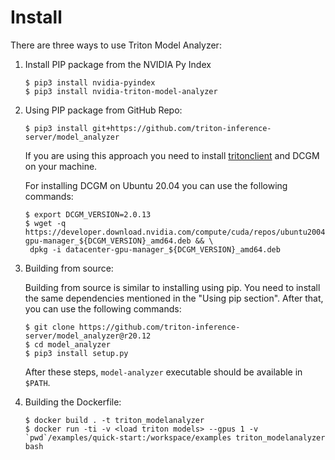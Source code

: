 <!--
Copyright (c) 2020, NVIDIA CORPORATION. All rights reserved.

Licensed under the Apache License, Version 2.0 (the "License");
you may not use this file except in compliance with the License.
You may obtain a copy of the License at

    http://www.apache.org/licenses/LICENSE-2.0

Unless required by applicable law or agreed to in writing, software
distributed under the License is distributed on an "AS IS" BASIS,
WITHOUT WARRANTIES OR CONDITIONS OF ANY KIND, either express or implied.
See the License for the specific language governing permissions and
limitations under the License.
-->

# Install 

There are three ways to use Triton Model Analyzer:

1. Install PIP package from the NVIDIA Py Index
   ```
   $ pip3 install nvidia-pyindex
   $ pip3 install nvidia-triton-model-analyzer
   ```

2. Using PIP package from GitHub Repo:
   ```
   $ pip3 install git+https://github.com/triton-inference-server/model_analyzer
   ```

   If you are using this approach you need to install [tritonclient](https://github.com/triton-inference-server/server/blob/r20.12/docs/client_libraries.md) and DCGM on your machine.

   For installing DCGM on Ubuntu 20.04 you can use the following commands:
   ```
   $ export DCGM_VERSION=2.0.13
   $ wget -q https://developer.download.nvidia.com/compute/cuda/repos/ubuntu2004/x86_64/datacenter-gpu-manager_${DCGM_VERSION}_amd64.deb && \
    dpkg -i datacenter-gpu-manager_${DCGM_VERSION}_amd64.deb
   ```

3. Building from source:

   Building from source is similar to installing using pip. You need
   to install the same dependencies mentioned in the "Using pip section".
   After that, you can use the following commands:

   ```
   $ git clone https://github.com/triton-inference-server/model_analyzer@r20.12
   $ cd model_analyzer
   $ pip3 install setup.py
   ```

   After these steps, `model-analyzer` executable should be available in
   `$PATH`.

4. Building the Dockerfile:
   ```
   $ docker build . -t triton_modelanalyzer
   $ docker run -ti -v <load triton models> --gpus 1 -v `pwd`/examples/quick-start:/workspace/examples triton_modelanalyzer bash
   ```